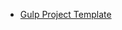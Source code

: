 - <a href="https://github.com/leonidas/gulp-project-template" target="_blank">Gulp Project Template</a>
